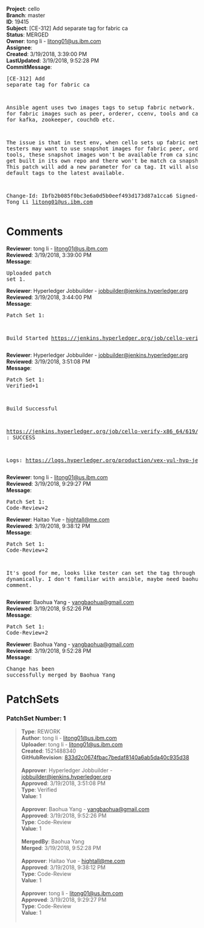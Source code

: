 <strong>Project</strong>: cello<br><strong>Branch</strong>: master<br><strong>ID</strong>: 19415<br><strong>Subject</strong>: [CE-312] Add separate tag for fabric ca<br><strong>Status</strong>: MERGED<br><strong>Owner</strong>: tong  li - litong01@us.ibm.com<br><strong>Assignee</strong>:<br><strong>Created</strong>: 3/19/2018, 3:39:00 PM<br><strong>LastUpdated</strong>: 3/19/2018, 9:52:28 PM<br><strong>CommitMessage</strong>:<br><pre>[CE-312] Add separate tag for fabric ca

Ansible agent uses two images tags to setup fabric
network. one tag for fabric images such as peer,
orderer, ccenv, tools and ca.  one tag for kafka,
zookeeper, couchdb etc.

The issue is that in test env, when cello sets up
fabric network, testers may want to use snapshot
images for fabric peer, orderer, ccenv, tools,
these snapshot images won't be available from ca
since ca images get built in its own repo and there
won't be match ca snapshot images. This patch will
add a new parameter for ca tag. It will also upgrade
default tags to the latest available.

Change-Id: Ibfb2b085f0bc3e6a0d5b0eef493d173d87a1cca6
Signed-off-by: Tong Li <litong01@us.ibm.com>
</pre><h1>Comments</h1><strong>Reviewer</strong>: tong  li - litong01@us.ibm.com<br><strong>Reviewed</strong>: 3/19/2018, 3:39:00 PM<br><strong>Message</strong>: <pre>Uploaded patch set 1.</pre><strong>Reviewer</strong>: Hyperledger Jobbuilder - jobbuilder@jenkins.hyperledger.org<br><strong>Reviewed</strong>: 3/19/2018, 3:44:00 PM<br><strong>Message</strong>: <pre>Patch Set 1:

Build Started https://jenkins.hyperledger.org/job/cello-verify-x86_64/619/</pre><strong>Reviewer</strong>: Hyperledger Jobbuilder - jobbuilder@jenkins.hyperledger.org<br><strong>Reviewed</strong>: 3/19/2018, 3:51:08 PM<br><strong>Message</strong>: <pre>Patch Set 1: Verified+1

Build Successful 

https://jenkins.hyperledger.org/job/cello-verify-x86_64/619/ : SUCCESS

Logs: https://logs.hyperledger.org/production/vex-yul-hyp-jenkins-3/cello-verify-x86_64/619</pre><strong>Reviewer</strong>: tong  li - litong01@us.ibm.com<br><strong>Reviewed</strong>: 3/19/2018, 9:29:27 PM<br><strong>Message</strong>: <pre>Patch Set 1: Code-Review+2</pre><strong>Reviewer</strong>: Haitao Yue - hightall@me.com<br><strong>Reviewed</strong>: 3/19/2018, 9:38:12 PM<br><strong>Message</strong>: <pre>Patch Set 1: Code-Review+2

It's good for me, looks like tester can set the tag through parameter dynamically. I don't familiar with ansible, maybe need baohua's comment.</pre><strong>Reviewer</strong>: Baohua Yang - yangbaohua@gmail.com<br><strong>Reviewed</strong>: 3/19/2018, 9:52:26 PM<br><strong>Message</strong>: <pre>Patch Set 1: Code-Review+2</pre><strong>Reviewer</strong>: Baohua Yang - yangbaohua@gmail.com<br><strong>Reviewed</strong>: 3/19/2018, 9:52:28 PM<br><strong>Message</strong>: <pre>Change has been successfully merged by Baohua Yang</pre><h1>PatchSets</h1><h3>PatchSet Number: 1</h3><blockquote><strong>Type</strong>: REWORK<br><strong>Author</strong>: tong  li - litong01@us.ibm.com<br><strong>Uploader</strong>: tong  li - litong01@us.ibm.com<br><strong>Created</strong>: 1521488340<br><strong>GitHubRevision</strong>: [833d2c0674fbac7bedaf8140a6ab5da40c935d38](https://github.com/hyperledger/cello/commit/833d2c0674fbac7bedaf8140a6ab5da40c935d38)<br><br><strong>Approver</strong>: Hyperledger Jobbuilder - jobbuilder@jenkins.hyperledger.org<br><strong>Approved</strong>: 3/19/2018, 3:51:08 PM<br><strong>Type</strong>: Verified<br><strong>Value</strong>: 1<br><br><strong>Approver</strong>: Baohua Yang - yangbaohua@gmail.com<br><strong>Approved</strong>: 3/19/2018, 9:52:26 PM<br><strong>Type</strong>: Code-Review<br><strong>Value</strong>: 1<br><br><strong>MergedBy</strong>: Baohua Yang<br><strong>Merged</strong>: 3/19/2018, 9:52:28 PM<br><br><strong>Approver</strong>: Haitao Yue - hightall@me.com<br><strong>Approved</strong>: 3/19/2018, 9:38:12 PM<br><strong>Type</strong>: Code-Review<br><strong>Value</strong>: 1<br><br><strong>Approver</strong>: tong  li - litong01@us.ibm.com<br><strong>Approved</strong>: 3/19/2018, 9:29:27 PM<br><strong>Type</strong>: Code-Review<br><strong>Value</strong>: 1<br><br></blockquote>